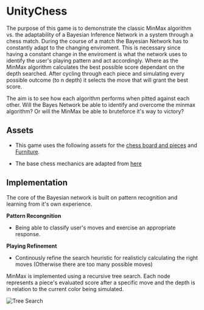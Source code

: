 # UnityChess
The purpose of this game is to demonstrate the classic MinMax algorithm vs. the adaptability of a Bayesian Inference Network in a system through a chess match. During the course of a match the Bayesian Network has to constantly adapt to the changing enviroment. This is necessary since having a constant change in the enviroment is what the network uses to identify the user's playing pattern and act accordingly. Where as the MinMax algorithm calculates the best possible score dependant on the depth searched. After cycling through each piece and simulating every possible outcome (to n depth) it selects the move that will grant the best score. 

The aim is to see how each algorithm performs when pitted against each other. Will the Bayes Network be able to identify and overcome the minmax algorithm? Or will the MinMax be able to bruteforce it's way to victory?

## Assets
* This game uses the following assets for the [chess board and pieces](https://assetstore.unity.com/packages/3d/props/2d-3d-chess-pack-93915) and [Furniture](https://assetstore.unity.com/packages/3d/props/furniture/retro-furniture-83306). 


* The base chess mechanics are adapted from [here](https://lucid.app/lucidchart/e61c96a3-e33b-4dab-9db0-e0b25483e6e1/edit?page=HWEp-vi-RSFO#)

## Implementation

The core of the Bayesian network is built on pattern recognition and learning from it's own experience.

**Pattern Recongnition**
- Being able to classify user's moves and exercise an appropriate response.

**Playing Refinement**
- Continously refine the search heuristic for realisticly calculating the right moves (Otherwise there are too many possible moves)


MinMax is implemented using a recursive tree search. Each node represents a piece's evaluated score after a specific move and the depth is in relation to the current color being simulated.

![Tree Search](https://cdn-media-1.freecodecamp.org/images/1*UA5VlNs7s4gl80VknA099w.jpeg)

